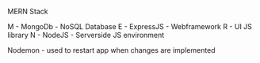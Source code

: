 MERN Stack

M - MongoDb - NoSQL Database
E - ExpressJS - Webframework
R - UI JS library
N - NodeJS - Serverside JS environment

Nodemon - used to restart app when changes are implemented